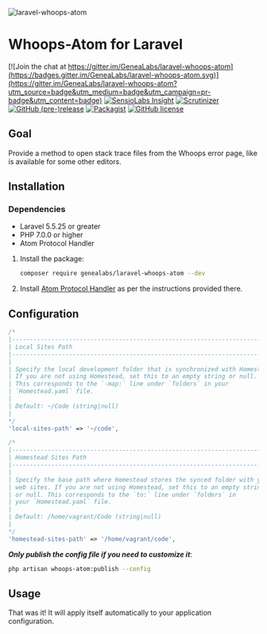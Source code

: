 ![laravel-whoops-atom](https://user-images.githubusercontent.com/1791050/33916828-cc12f3dc-df5f-11e7-94fd-1eabda15613c.png)

# Whoops-Atom for Laravel
[![Join the chat at https://gitter.im/GeneaLabs/laravel-whoops-atom](https://badges.gitter.im/GeneaLabs/laravel-whoops-atom.svg)](https://gitter.im/GeneaLabs/laravel-whoops-atom?utm_source=badge&utm_medium=badge&utm_campaign=pr-badge&utm_content=badge)
[![SensioLabs Insight](https://img.shields.io/sensiolabs/i/45afb680-d4e6-4e66-93ea-bcfa79eb8a87.svg)](https://insight.sensiolabs.com/projects/8a832dfd-f86d-44dd-b15c-89ad324a54a2/analyses/2)
[![Scrutinizer](https://img.shields.io/scrutinizer/g/filp/whoops.svg)](https://scrutinizer-ci.com/g/GeneaLabs/laravel-whoops-atom/?branch=master)
[![GitHub (pre-)release](https://img.shields.io/github/release/GeneaLabs/laravel-whoops-atom/all.svg)](https://github.com/GeneaLabs/laravel-whoops-atom)
[![Packagist](https://img.shields.io/packagist/dt/GeneaLabs/laravel-whoops-atom.svg)](https://packagist.org/packages/genealabs/laravel-whoops-atom)
[![GitHub license](https://img.shields.io/badge/license-MIT-blue.svg)](https://raw.githubusercontent.com/GeneaLabs/laravel-whoops-atom/master/LICENSE)

## Goal
Provide a method to open stack trace files from the Whoops error page, like is
available for some other editors.

## Installation
### Dependencies
- Laravel 5.5.25 or greater
- PHP 7.0.0 or higher
- Atom Protocol Handler

1. Install the package:
   ```sh
   composer require genealabs/laravel-whoops-atom --dev
   ```

2. Install [Atom Protocol Handler](https://github.com/WizardOfOgz/atom-handler)
as per the instructions provided there.

## Configuration
```php
/*
|--------------------------------------------------------------------------
| Local Sites Path
|--------------------------------------------------------------------------
|
| Specify the local development folder that is synchronized with Homestead.
| If you are not using Homestead, set this to an empty string or null.
| This corresponds to the `-map:` line under `folders` in your
| `Homestead.yaml` file.
|
| Default: ~/Code (string|null)
|
*/
'local-sites-path' => '~/code',

/*
|--------------------------------------------------------------------------
| Homestead Sites Path
|--------------------------------------------------------------------------
|
| Specify the base path where Homestead stores the synced folder with your
| web sites. If you are not using Homestead, set this to an empty string
| or null. This corresponds to the `to:` line under `folders` in
| your `Homestead.yaml` file.
|
| Default: /home/vagrant/Code (string|null)
|
*/
'homestead-sites-path' => '/home/vagrant/code',
```

___Only publish the config file if you need to customize it___:
```sh
php artisan whoops-atom:publish --config
```

## Usage
That was it! It will apply itself automatically to your application
configuration.
